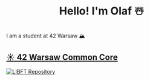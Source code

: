 <h1><p align="center">Hello! I'm Olaf ☃️</p></h1>
I am a student at 42 Warsaw 🏔️

<h2><a href="https://github.com/0h-laugh/Core">☀️ 42 Warsaw Common Core</a></h2>
<a href="https://github.com/0h-laugh/Core/tree/main/libft"><img src="https://img.shields.io/badge/LIBFT-Repository-brightgreen" alt="LIBFT Repository"></a>

